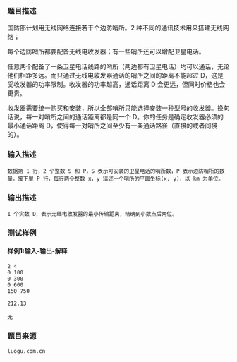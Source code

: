 ### 题目描述

国防部计划用无线网络连接若干个边防哨所。2 种不同的通讯技术用来搭建无线网络；

每个边防哨所都要配备无线电收发器；有一些哨所还可以增配卫星电话。

任意两个配备了一条卫星电话线路的哨所（两边都有卫星电话）均可以通话，无论他们相距多远。而只通过无线电收发器通话的哨所之间的距离不能超过 D，这是受收发器的功率限制。收发器的功率越高，通话距离 D 会更远，但同时价格也会更贵。

收发器需要统一购买和安装，所以全部哨所只能选择安装一种型号的收发器。换句话说，每一对哨所之间的通话距离都是同一个 D。你的任务是确定收发器必须的最小通话距离 D，使得每一对哨所之间至少有一条通话路径（直接的或者间接的）。

### 输入描述

```
数据第 1 行，2 个整数 S 和 P，S 表示可安装的卫星电话的哨所数，P 表示边防哨所的数量。接下里 P 行，每行两个整数 x，y 描述一个哨所的平面坐标(x, y)，以 km 为单位。
```
### 输出描述

```
1 个实数 D，表示无线电收发器的最小传输距离，精确到小数点后两位。
```

### 测试样例
#### 样例1:输入-输出-解释

```
2 4
0 100
0 300
0 600
150 750
```
```
212.13
```
```
无
```

### 题目来源  
`luogu.com.cn`